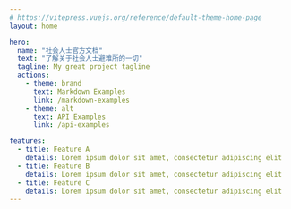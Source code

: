 ```yaml
---
# https://vitepress.vuejs.org/reference/default-theme-home-page
layout: home

hero:
  name: "社会人士官方文档"
  text: "了解关于社会人士避难所的一切"
  tagline: My great project tagline
  actions:
    - theme: brand
      text: Markdown Examples
      link: /markdown-examples
    - theme: alt
      text: API Examples
      link: /api-examples

features:
  - title: Feature A
    details: Lorem ipsum dolor sit amet, consectetur adipiscing elit
  - title: Feature B
    details: Lorem ipsum dolor sit amet, consectetur adipiscing elit
  - title: Feature C
    details: Lorem ipsum dolor sit amet, consectetur adipiscing elit
---
```


